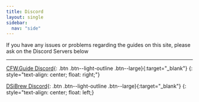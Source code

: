 ```yaml
---
title: Discord
layout: single
sidebar:
  nav: "side"
---
```


If you have any issues or problems regarding the guides on this site, please ask on the Discord Servers below

---

[CFW.Guide Discord](https://discord.gg/4BsnVJW){: .btn .btn--light-outline .btn--large}{:target="_blank"}
{: style="text-align: center; float: right;"}

[DSiBrew Discord](https://discord.gg/w4SKAr8){: .btn .btn--light-outline .btn--large}{:target="_blank"}
{: style="text-align: center; float: left;}

